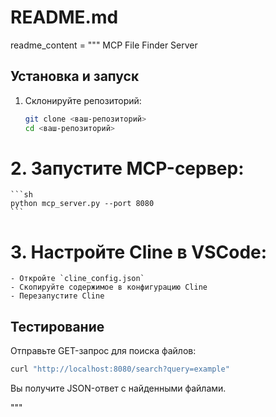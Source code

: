  # README.md
 readme_content = """
 MCP File Finder Server

## Установка и запуск

 1. Склонируйте репозиторий:
    ```sh
    git clone <ваш-репозиторий>
    cd <ваш-репозиторий>
    ```

# 2. Запустите MCP-сервер:
    ```sh
    python mcp_server.py --port 8080
    ```

# 3. Настройте Cline в VSCode:
    - Откройте `cline_config.json`
    - Скопируйте содержимое в конфигурацию Cline
    - Перезапустите Cline

 ## Тестирование

 Отправьте GET-запрос для поиска файлов:
 ```sh
 curl "http://localhost:8080/search?query=example"
 ```

 Вы получите JSON-ответ с найденными файлами.

 """